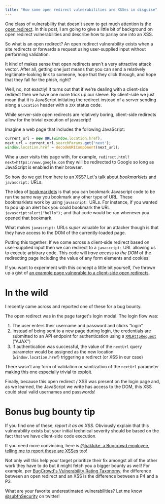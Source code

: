 ```yaml
---
title: "How some open redirect vulnerabilities are XSSes in disguise"
---
```

One class of vulnerability that doesn't seem to get much attention is the [open redirect](https://cheatsheetseries.owasp.org/cheatsheets/Unvalidated_Redirects_and_Forwards_Cheat_Sheet.html). In this post, I am going to give a little bit of background on open redirect vulnerabilities and describe how to parlay one into an XSS.

So what is an open redirect? An open redirect vulnerability exists when a site redirects or forwards a request using user-supplied input without performing validation.

It kind of makes sense that open redirects aren't a very attractive attack vector. After all, getting one just means that you can send a relatively legitimate-looking link to someone, hope that they click through, and hope that they fall for the phish, right?

Well, no, not exactly! It turns out that if we're dealing with a client-side redirect then we have one more trick up our sleeve. By client-side we just mean that it is JavaScript initiating the redirect instead of a server sending along a `Location` header with a `3XX` status code.

While server-side open redirects are relatively boring, client-side redirects allow for the trivial execution of javascript!

Imagine a web page that includes the following JavaScript:

```javascript
current_url = new URL(window.location.href);
next_url = current_url.searchParams.get("next");
window.location.href = decodeURIComponent(next_url);
```

Whe a user visits this page with, for example, `redirect.html?next=https://www.google.com` they will be redirected to Google so long as JavaScript is enabled in their browser.

So how do we get from here to an XSS? Let's talk about *bookmarklets* and `javascript:` URLs.

The idea of [bookmarklets](https://en.wikipedia.org/wiki/Bookmarklet) is that you can bookmark Javascript code to be run the same way you bookmark any other type of URL. These bookmarklets work by using `javascript:` URLs. For instance, if you wanted to pop up an alert box you could bookmark the URL `javascript:alert("hello");` and that code would be ran whenever you opened that bookmark.

What makes `javascript:` URLs *super* valuable for an attacker though is that they have access to the DOM of the currently-loaded page.

Putting this together: If we come across a client-side redirect based on user-supplied input then we can redirect to a `javascript:` URL allowing us to execute arbitrary code. This code will *have access to the DOM* of the redirecting page including the value of any form elements and cookies!

If you want to experiment with this concept a little bit yourself, I've thrown up a gist of [an example page vulnerable to a client-side open redirects](https://gist.github.com/chooper/e7633ac9d8f49477099f3adb54a61cb5).

# In the wild
I recently came across and reported one of these for a bug bounty.

The open redirect was in the page target's login modal. The login flow was:

1. The user enters their username and password and clicks "login"
1. Instead of being sent to a new page during login, the credentials are submitted to an API endpoint for authentication using a [`XMLHttpRequest`](https://developer.mozilla.org/en-US/docs/Web/API/XMLHttpRequest/Using_XMLHttpRequest) ("AJAX")
1. If authentication was successful, the value of the `nextUrl` query parameter would be assigned as the new location (`window.location.href`) triggering a redirect (or XSS in our case)

There wasn't any form of validation or sanitization of the `nextUrl` parameter making this one especially trivial to exploit.

Finally, because this open redirect / XSS was present on the login page and, as we learned, the JavaScript we write has access to the DOM, this XSS could steal valid usernames and passwords!

# Bonus bug bounty tip
If you find one of these, *report it as an XSS*. Obviously explain that this vulnerability exists but your initial technical severity should be based on the fact that we have client-side code execution.

If you need more convincing, here is [@hakluke, a Bugcrowd employee, telling me to report these are XSSes](https://twitter.com/hakluke/status/1242951288305750016) too!

Not only will this help your target prioritize their fix amongst all of the other work they have to do but it might fetch you a bigger bounty as well! For example, per [BugCrowd's Vulnerability Rating Taxonomy](https://bugcrowd.com/vulnerability-rating-taxonomy), the difference between an open redirect and an XSS is the difference between a P4 and a P3.


What are your favorite underestimated vulnerabilities? Let me know [@subfnSecurity](https://twitter.com/subfnSecurity) on twitter!